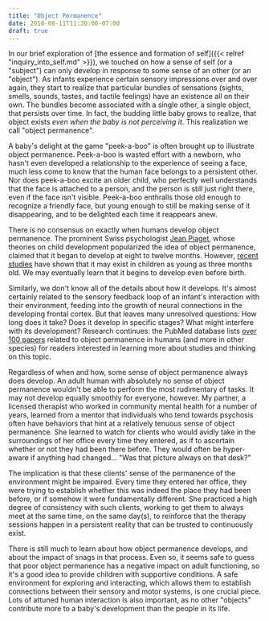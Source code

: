 ```yaml
---
title: "Object Permanence"
date: 2018-08-11T11:30:06-07:00
draft: true
---
```


In our brief exploration of [the essence and formation of self]({{< relref
"inquiry_into_self.md" >}}), we touched on how a sense of self (or a "subject")
can only develop in response to some sense of an other (or an "object"). As
infants experience certain sensory impressions over and over again, they start
to realize that particular bundles of sensations (sights, smells, sounds,
tastes, and tactile feelings) have an existence all on their own. The bundles
become associated with a single other, a single object, that persists over
time. In fact, the budding little baby grows to realize, that object exists
*even when the baby is not perceiving it*. This realization we call "object
permanence".

A baby's delight at the game "peek-a-boo" is often brought up to illustrate
object permanence. Peek-a-boo is wasted effort with a newborn, who hasn't even
developed a relationship to the experience of seeing a face, much less come to
know that the human face belongs to a persistent other. Nor does peek-a-boo
excite an older child, who perfectly well understands that the face is attached
to a person, and the person is still just right there, even if the face isn't
visible. Peek-a-boo enthralls those old enough to recognize a friendly face,
but young enough to still be making sense of it disappearing, and to be
delighted each time it reappears anew.

There is no consensus on exactly when humans develop object permanence. The
prominent Swiss psychologist
[Jean Piaget](https://en.wikipedia.org/wiki/Jean_Piaget), whose theories on
child development popularized the idea of object permanence, claimed that it
began to develop at eight to twelve months. However,
[recent studies](https://en.wikipedia.org/wiki/Object_permanence#Contradicting_evidence)
have shown that it may exist in children as young as three months old. We may
eventually learn that it begins to develop even before birth.

Similarly, we don't know all of the details about how it develops. It's almost
certainly related to the sensory feedback loop of an infant's interaction with
their environment, feeding into the growth of neural connections in the
developing frontal cortex. But that leaves many unresolved questions: How long
does it take? Does it develop in specific stages?  What might interfere with
its development? Research continues: the PubMed database lists
[over 100 papers](https://www.ncbi.nlm.nih.gov/pubmed?term=(%22object%20permanence%22%20AND%20Humans%5BMesh%5D))
related to object permanence in humans (and more in other species) for readers
interested in learning more about studies and thinking on this topic.

Regardless of when and how, some sense of object permanence always does
develop. An adult human with absolutely no sense of object permanence wouldn't
be able to perform the most rudimentary of tasks. It may not develop equally
smoothly for everyone, however. My partner, a licensed therapist who worked in
community mental health for a number of years, learned from a mentor that
individuals who tend towards psychosis often have behaviors that hint at a
relatively tenuous sense of object permanence. She learned to watch for clients
who would avidly take in the surroundings of her office every time they
entered, as if to ascertain whether or not they had been there before. They
would often be hyper-aware if anything had changed... "Was that picture always
on that desk?"

The implication is that these clients' sense of the permanence of the
environment might be impaired. Every time they entered her office, they were
trying to establish whether this was indeed the place they had been before, or
if somehow it were fundamentally different. She practiced a high degree of
consistency with such clients, working to get them to always meet at the same
time, on the same day(s), to reinforce that the therapy sessions happen in a
persistent reality that can be trusted to continuously exist.

There is still much to learn about how object permanence develops, and about
the impact of snags in that process. Even so, it seems safe to guess that poor
object permanence has a negative impact on adult functioning, so it's a good
idea to provide children with supportive conditions. A safe environment for
exploring and interacting, which allows them to establish connections between
their sensory and motor systems, is one crucial piece. Lots of attuned human
interaction is also important, as no other "objects" contribute more to a
baby's development than the people in its life.
